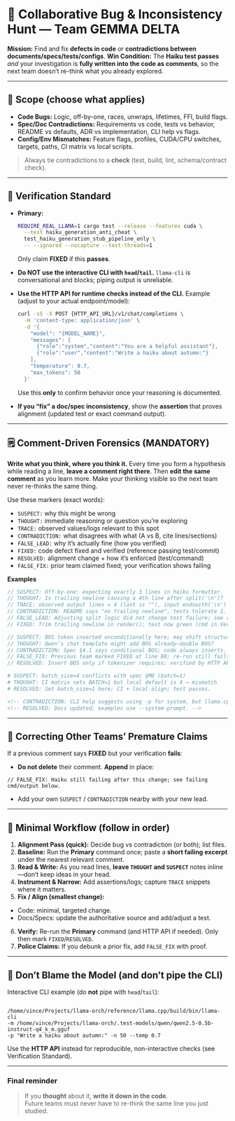 # 🔎 Collaborative Bug & Inconsistency Hunt — Team GEMMA DELTA

**Mission:** Find and fix **defects in code** *or* **contradictions between documents/specs/tests/configs**.
**Win Condition:** The **Haiku test passes** *and* your investigation is **fully written into the code as comments**, so the next team doesn’t re-think what you already explored.

---

## 🎯 Scope (choose what applies)

* **Code Bugs:** Logic, off-by-one, races, unwraps, lifetimes, FFI, build flags.
* **Spec/Doc Contradictions:** Requirements vs code, tests vs behavior, README vs defaults, ADR vs implementation, CLI help vs flags.
* **Config/Env Mismatches:** Feature flags, profiles, CUDA/CPU switches, targets, paths, CI matrix vs local scripts.

> Always tie contradictions to a **check** (test, build, lint, schema/contract check).

---

## 🧪 Verification Standard

* **Primary:**

  ```bash
  REQUIRE_REAL_LLAMA=1 cargo test --release --features cuda \
    --test haiku_generation_anti_cheat \
    test_haiku_generation_stub_pipeline_only \
    -- --ignored --nocapture --test-threads=1
  ```

  Only claim **FIXED** if this **passes**.

* **Do NOT use the interactive CLI with `head`/`tail`.**
  `llama-cli` is conversational and blocks; piping output is unreliable.

* **Use the HTTP API for runtime checks instead of the CLI.**
  Example (adjust to your actual endpoint/model):

  ```bash
  curl -sS -X POST {HTTP_API_URL}/v1/chat/completions \
    -H 'content-type: application/json' \
    -d '{
      "model": "{MODEL_NAME}",
      "messages": [
        {"role":"system","content":"You are a helpful assistant"},
        {"role":"user","content":"Write a haiku about autumn:"}
      ],
      "temperature": 0.7,
      "max_tokens": 50
    }'
  ```

  Use this **only** to confirm behavior once your reasoning is documented.

* **If you “fix” a doc/spec inconsistency**, show the **assertion** that proves alignment (updated test or exact command output).

---

## 🗒️ Comment-Driven Forensics (MANDATORY)

**Write what you think, where you think it.**
Every time you form a hypothesis while reading a line, **leave a comment right there**. Then **edit the same comment** as you learn more. Make your thinking visible so the next team never re-thinks the same thing.

Use these markers (exact words):

* `SUSPECT:` why this might be wrong
* `THOUGHT:` immediate reasoning or question you’re exploring
* `TRACE:` observed values/logs relevant to this spot
* `CONTRADICTION:` what disagrees with what (A vs B, cite lines/sections)
* `FALSE_LEAD:` why it’s actually fine (how you verified)
* `FIXED:` code defect fixed and verified (reference passing test/commit)
* `RESOLVED:` alignment change + how it’s enforced (test/command)
* `FALSE_FIX:` prior team claimed fixed; your verification shows failing

**Examples**

```rust
// SUSPECT: Off-by-one: expecting exactly 3 lines in haiku formatter.
// THOUGHT: Is trailing newline causing a 4th line after split('\n')?
// TRACE: observed output lines = 4 (last is ""), input endswith('\n') = true
// CONTRADICTION: README says "no trailing newline", tests tolerate 1.
// FALSE_LEAD: Adjusting split logic did not change test failure; see run log below.
// FIXED: Trim trailing newline in render(); test now green (cmd in Verification Standard).
```

```cpp
// SUSPECT: BOS token inserted unconditionally here; may shift structure.
// THOUGHT: Qwen’s chat template might add BOS already—double BOS?
// CONTRADICTION: Spec §4.1 says conditional BOS; code always inserts.
// FALSE_FIX: Previous team marked FIXED at line 88; re-run still fails.
// RESOLVED: Insert BOS only if tokenizer requires; verified by HTTP API roundtrip.
```

```yaml
# SUSPECT: batch_size=4 conflicts with spec §M0 (batch=1)
# THOUGHT: CI matrix sets BATCH=1 but local default is 4 → mismatch
# RESOLVED: Set batch_size=1 here; CI + local align; test passes.
```

```md
<!-- CONTRADICTION: CLI help suggests using -p for system, but llama.cpp expects --system-prompt. -->
<!-- RESOLVED: Docs updated; examples use --system-prompt. -->
```

---

## 🔁 Correcting Other Teams’ Premature Claims

If a previous comment says **FIXED** but your verification **fails**:

* **Do not delete** their comment. **Append** in place:

```
// FALSE_FIX: Haiku still failing after this change; see failing cmd/output below.

```
- Add your own `SUSPECT` / `CONTRADICTION` nearby with your new lead.

---

## 🧭 Minimal Workflow (follow in order)

1. **Alignment Pass (quick):** Decide bug vs contradiction (or both); list files.
2. **Baseline:** Run the **Primary** command once; paste a **short failing excerpt** under the nearest relevant comment.
3. **Read & Write:** As you read lines, **leave `THOUGHT` and `SUSPECT`** notes inline—don’t keep ideas in your head.
4. **Instrument & Narrow:** Add assertions/logs; capture `TRACE` snippets where it matters.
5. **Fix / Align (smallest change):**
 - Code: minimal, targeted change.
 - Docs/Specs: update the authoritative source and add/adjust a test.
6. **Verify:** Re-run the **Primary** command (and HTTP API if needed). Only then mark `FIXED`/`RESOLVED`.
7. **Police Claims:** If you debunk a prior fix, add `FALSE_FIX` with proof.

---

## 🚫 Don’t Blame the Model (and don’t pipe the CLI)

Interactive CLI example (do **not** pipe with `head`/`tail`):
```

/home/vince/Projects/llama-orch/reference/llama.cpp/build/bin/llama-cli 
-m /home/vince/Projects/llama-orch/.test-models/qwen/qwen2.5-0.5b-instruct-q4_k_m.gguf 
-p "Write a haiku about autumn:" -n 50 --temp 0.7

```

Use the **HTTP API** instead for reproducible, non-interactive checks (see Verification Standard).

---

### Final reminder
> If you **thought** about it, **write it down in the code**.  
> Future teams must never have to re-think the same line you just studied.
